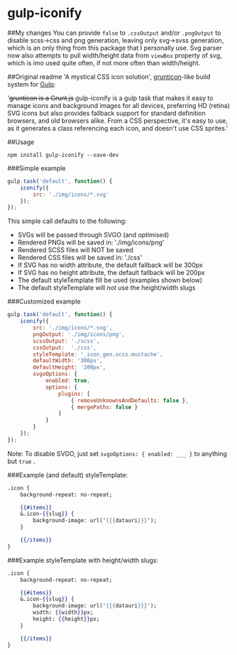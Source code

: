 gulp-iconify
============

##My changes
You can provide `false` to `.cssOutput` and/or `.pngOutput` to disable scss->css and png generation, leaving only svg->svss generation, which is an only thing from this package that I personally use.
Svg parser now also attempts to pull width/height data from `viewBox` property of svg, which is imo used quite often, if not more often than width/height.


##Original readme
'A mystical CSS icon solution', [grunticon](https://github.com/filamentgroup/grunticon)-like build system for [Gulp](https://github.com/gulpjs/gulp):

'~~grunticon is a Grunt.js~~ gulp-iconify is a gulp task that makes it easy to manage icons and background images for all devices, preferring HD (retina) SVG icons but also provides fallback support for standard definition browsers, and old browsers alike. From a CSS perspective, it's easy to use, as it generates a class referencing each icon, and doesn't use CSS sprites.'


##Usage
```shell
npm install gulp-iconify --save-dev
```

###Simple example
```javascript
gulp.task('default', function() {
    iconify({
        src: './img/icons/*.svg'
    });
});
```

This simple call defaults to the following:
- SVGs will be passed through SVGO (and optimised)
- Rendered PNGs will be saved in: './img/icons/png'
- Rendered SCSS files will NOT be saved
- Rendered CSS files will be saved in: './css'
- If SVG has no width attribute, the default fallback will be 300px
- If SVG has no height attribute, the default fallback will be 200px
- The default styleTemplate fill be used (examples shown below)
- The default styleTemplate will *not* use the height/width slugs

###Customized example
```javascript
gulp.task('default', function() {
    iconify({
        src: './img/icons/*.svg',
        pngOutput: './img/icons/png',
        scssOutput: './scss',
        cssOutput:  './css',
        styleTemplate: '_icon_gen.scss.mustache',
        defaultWidth: '300px',
        defaultHeight: '200px',
        svgoOptions: {
            enabled: true,
            options: {
                plugins: [
                    { removeUnknownsAndDefaults: false },
                    { mergePaths: false }
                ]
            }
        }
    });
});
```

Note: To disable SVGO, just set ```svgoOptions: { enabled: ___ }``` to anything but ```true``` .

###Example (and default) styleTemplate:
```mustache
.icon {
    background-repeat: no-repeat;

    {{#items}}
    &.icon-{{slug}} {
        background-image: url('{{{datauri}}}');
    }

    {{/items}}
}
```

###Example styleTemplate with height/width slugs:
```mustache
.icon {
    background-repeat: no-repeat;

    {{#items}}
    &.icon-{{slug}} {
        background-image: url('{{{datauri}}}');
        width: {{width}}px;
        height: {{height}}px;
    }

    {{/items}}
}
```
